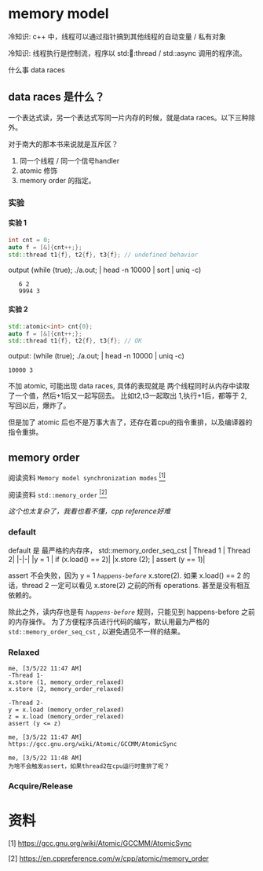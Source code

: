 # memory model 

冷知识: c++ 中，线程可以通过指针搞到其他线程的自动变量 / 私有对象

冷知识: 线程执行是控制流，程序以 std::thread::thread / std::async 调用的程序流。

什么事 data races
## data races 是什么？
一个表达式读，另一个表达式写同一片内存的时候，就是data races。以下三种除外。

对于南大的那本书来说就是互斥区？

1. 同一个线程 / 同一个信号handler
2. atomic 修饰
3. memory order 的指定。

### 实验
#### 实验 1
``` cpp
int cnt = 0;
auto f = [&]{cnt++;};
std::thread t1{f}, t2{f}, t3{f}; // undefined behavior
```
output (while (true); ./a.out; | head -n 10000 | sort | uniq -c)
```
   6 2
   9994 3
```
#### 实验 2
``` cpp
std::atomic<int> cnt{0};
auto f = [&]{cnt++;};
std::thread t1{f}, t2{f}, t3{f}; // OK
```
output: (while (true); ./a.out; | head -n 10000 | uniq -c)
```
10000 3 
```

不加 atomic, 可能出现 data races, 具体的表现就是 两个线程同时从内存中读取了一个值，然后+1后又一起写回去。 比如t2,t3一起取出 1,执行+1后，都等于 2, 写回以后，爆炸了。

但是加了 atomic 后也不是万事大吉了，还存在着cpu的指令重排，以及编译器的指令重排。

## memory order
阅读资料 `Memory model synchronization modes` [<sup>[1]</sup>](#refer-anchor)

阅读资料 `std::memory_order` [<sup>[2]</sup>](#refer-anchor)

*这个也太复杂了，我看也看不懂，cpp reference好难*

### default 
default 是 最严格的内存序， std::memory_order_seq_cst
| Thread 1 | Thread 2|
|-|-|
|y = 1 | if (x.load() == 2)|
|x.store (2); | assert (y == 1)|

assert 不会失败，因为 y = 1 *`happens-before`* x.store(2). 如果 x.load() == 2 的话，thread 2 一定可以看见 x.store(2) 之前的所有 operations. 甚至是没有相互依赖的。

除此之外，读内存也是有 *`happens-before`* 规则，只能见到 happens-before 之前的内存操作。
为了方便程序员进行代码的编写，默认用最为严格的 `std::memory_order_seq_cst` , 以避免遇见不一样的结果。

### Relaxed
```
me, [3/5/22 11:47 AM]
-Thread 1-
x.store (1, memory_order_relaxed)
x.store (2, memory_order_relaxed)

-Thread 2-
y = x.load (memory_order_relaxed)
z = x.load (memory_order_relaxed)
assert (y <= z)

me, [3/5/22 11:47 AM]
https://gcc.gnu.org/wiki/Atomic/GCCMM/AtomicSync

me, [3/5/22 11:48 AM]
为啥不会触发assert，如果thread2在cpu运行时重排了呢？
```

### Acquire/Release


# 资料
<div id="refer-anchor">

[1] https://gcc.gnu.org/wiki/Atomic/GCCMM/AtomicSync

[2] https://en.cppreference.com/w/cpp/atomic/memory_order